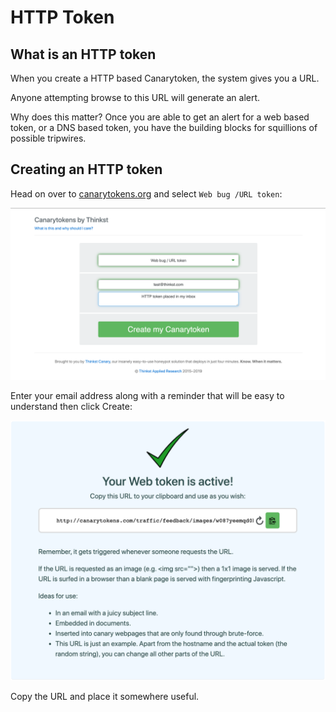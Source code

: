 # HTTP Token

## What is an HTTP token

When you create a HTTP based Canarytoken, the system gives you a URL.

Anyone attempting browse to this URL will generate an alert.

Why does this matter? Once you are able to get an alert for a web based token, or a DNS based token, you have the building blocks for squillions of possible tripwires.

## Creating an HTTP token

Head on over to [canarytokens.org](https://canarytokens.org/generate) and select `Web bug /URL token`:

![Creating an HTTP token](../.vuepress/images/http_token_creating.png)

Enter your email address along with a reminder that will be easy to understand then click Create:

![Created an HTTP token](../.vuepress/images/http_token_created.png)

Copy the URL and place it somewhere useful.
